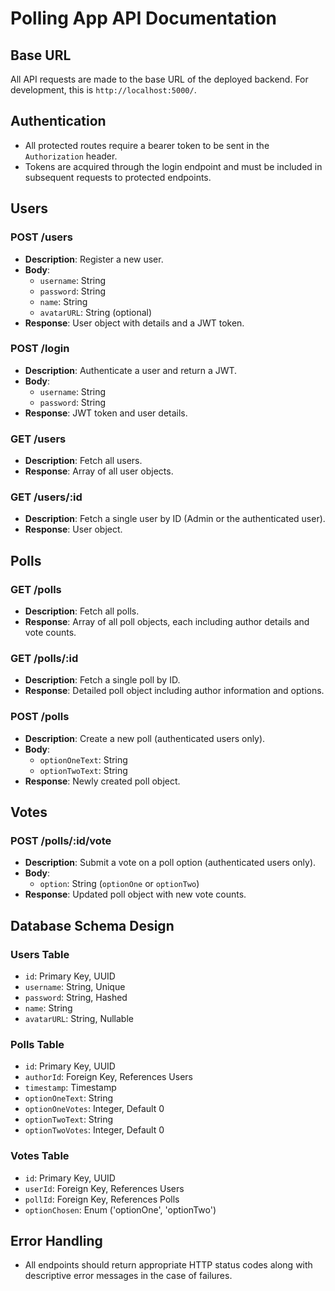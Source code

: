 # Polling App API Documentation

## Base URL

All API requests are made to the base URL of the deployed backend. For development, this is `http://localhost:5000/`.

## Authentication

- All protected routes require a bearer token to be sent in the `Authorization` header.
- Tokens are acquired through the login endpoint and must be included in subsequent requests to protected endpoints.

## Users

### POST /users

- **Description**: Register a new user.
- **Body**:
  - `username`: String
  - `password`: String
  - `name`: String
  - `avatarURL`: String (optional)
- **Response**: User object with details and a JWT token.

### POST /login

- **Description**: Authenticate a user and return a JWT.
- **Body**:
  - `username`: String
  - `password`: String
- **Response**: JWT token and user details.

### GET /users

- **Description**: Fetch all users.
- **Response**: Array of all user objects.

### GET /users/:id

- **Description**: Fetch a single user by ID (Admin or the authenticated user).
- **Response**: User object.

## Polls

### GET /polls

- **Description**: Fetch all polls.
- **Response**: Array of all poll objects, each including author details and vote counts.

### GET /polls/:id

- **Description**: Fetch a single poll by ID.
- **Response**: Detailed poll object including author information and options.

### POST /polls

- **Description**: Create a new poll (authenticated users only).
- **Body**:
  - `optionOneText`: String
  - `optionTwoText`: String
- **Response**: Newly created poll object.

## Votes

### POST /polls/:id/vote

- **Description**: Submit a vote on a poll option (authenticated users only).
- **Body**:
  - `option`: String (`optionOne` or `optionTwo`)
- **Response**: Updated poll object with new vote counts.

## Database Schema Design

### Users Table

- `id`: Primary Key, UUID
- `username`: String, Unique
- `password`: String, Hashed
- `name`: String
- `avatarURL`: String, Nullable

### Polls Table

- `id`: Primary Key, UUID
- `authorId`: Foreign Key, References Users
- `timestamp`: Timestamp
- `optionOneText`: String
- `optionOneVotes`: Integer, Default 0
- `optionTwoText`: String
- `optionTwoVotes`: Integer, Default 0

### Votes Table

- `id`: Primary Key, UUID
- `userId`: Foreign Key, References Users
- `pollId`: Foreign Key, References Polls
- `optionChosen`: Enum ('optionOne', 'optionTwo')

## Error Handling

- All endpoints should return appropriate HTTP status codes along with descriptive error messages in the case of failures.
